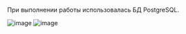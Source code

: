При выполнении работы использовалась БД PostgreSQL. 

![image](https://github.com/karina136/Java_11variant/assets/112969009/17717abf-09fa-4a26-a5a7-b4607446ee98)
![image](https://github.com/karina136/Java_11variant/assets/112969009/195ccdc6-ee2f-41e1-b8ef-78836b6e1b9b)

